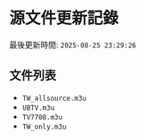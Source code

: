 # 源文件更新記錄

最後更新時間: `2025-08-25 23:29:26`

## 文件列表
- `TW_allsource.m3u`
- `UBTV.m3u`
- `TV7708.m3u`
- `TW_only.m3u`
